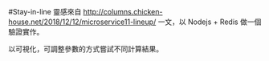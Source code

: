 #Stay-in-line
靈感來自
http://columns.chicken-house.net/2018/12/12/microservice11-lineup/ 一文，以 Nodejs + Redis 做一個驗證實作。

以可視化，可調整參數的方式嘗試不同計算結果。